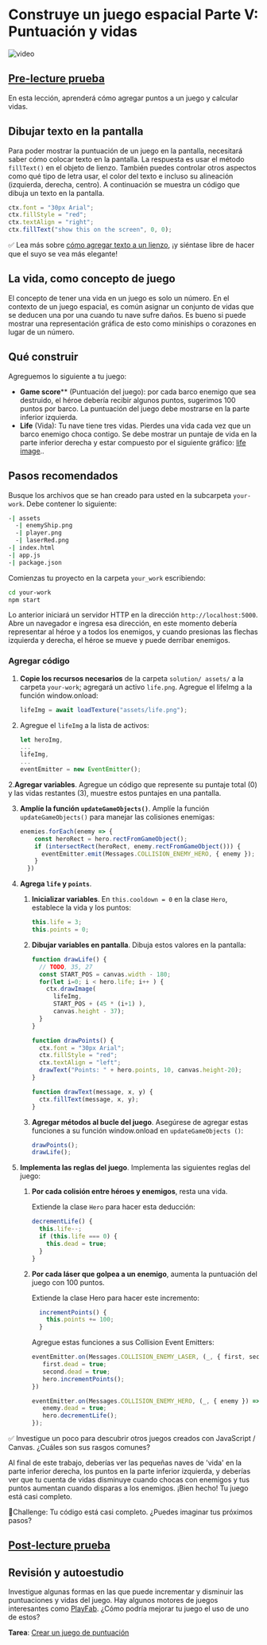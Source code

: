 # Construye un juego espacial Parte V: Puntuación y vidas

![video](video-url)

## [Pre-lecture prueba](https://happy-mud-02d95f10f.azurestaticapps.net/quiz/37)

En esta lección, aprenderá cómo agregar puntos a un juego y calcular vidas.

## Dibujar texto en la pantalla

Para poder mostrar la puntuación de un juego en la pantalla, necesitará saber cómo colocar texto en la pantalla. La respuesta es usar el método `fillText()` en el objeto de lienzo. También puedes controlar otros aspectos como qué tipo de letra usar, el color del texto e incluso su alineación (izquierda, derecha, centro). A continuación se muestra un código que dibuja un texto en la pantalla.

```javascript
ctx.font = "30px Arial";
ctx.fillStyle = "red";
ctx.textAlign = "right";
ctx.fillText("show this on the screen", 0, 0);
```

✅ Lea más sobre [cómo agregar texto a un lienzo](https://developer.mozilla.org/docs/Web/API/Canvas_API/Tutorial/Drawing_text), ¡y siéntase libre de hacer que el suyo se vea más elegante!

## La vida, como concepto de juego

El concepto de tener una vida en un juego es solo un número. En el contexto de un juego espacial, es común asignar un conjunto de vidas que se deducen una por una cuando tu nave sufre daños. Es bueno si puede mostrar una representación gráfica de esto como miniships o corazones en lugar de un número.

## Qué construir

Agreguemos lo siguiente a tu juego:

- **Game score**** (Puntuación del juego): por cada barco enemigo que sea destruido, el héroe debería recibir algunos puntos, sugerimos 100 puntos por barco. La puntuación del juego debe mostrarse en la parte inferior izquierda.
- **Life** (Vida): Tu nave tiene tres vidas. Pierdes una vida cada vez que un barco enemigo choca contigo. Se debe mostrar un puntaje de vida en la parte inferior derecha y estar compuesto por el siguiente gráfico: [life image](solution/assets/life.png)..

## Pasos recomendados

Busque los archivos que se han creado para usted en la subcarpeta `your-work`. Debe contener lo siguiente:

```bash
-| assets
  -| enemyShip.png
  -| player.png
  -| laserRed.png
-| index.html
-| app.js
-| package.json
```

Comienzas tu proyecto en la carpeta `your_work` escribiendo:

```bash
cd your-work
npm start
```

Lo anterior iniciará un servidor HTTP en la dirección `http://localhost:5000`. Abre un navegador e ingresa esa dirección, en este momento debería representar al héroe y a todos los enemigos, y cuando presionas las flechas izquierda y derecha, el héroe se mueve y puede derribar enemigos.

### Agregar código

1. **Copie los recursos necesarios** de la carpeta `solution/ assets/` a la carpeta `your-work`; agregará un activo `life.png`. Agregue el lifeImg a la función window.onload:


    ```javascript
    lifeImg = await loadTexture("assets/life.png");
    ```

1. Agregue el `lifeImg` a la lista de activos:

    ```javascript
    let heroImg,
    ...
    lifeImg,
    ...
    eventEmitter = new EventEmitter();
    ```
  
2.**Agregar variables**. Agregue un código que represente su puntaje total (0) y las vidas restantes (3), muestre estos puntajes en una pantalla.

3. **Amplíe la función `updateGameObjects()`**. Amplíe la función `updateGameObjects()` para manejar las colisiones enemigas:

    ```javascript
    enemies.forEach(enemy => {
        const heroRect = hero.rectFromGameObject();
        if (intersectRect(heroRect, enemy.rectFromGameObject())) {
          eventEmitter.emit(Messages.COLLISION_ENEMY_HERO, { enemy });
        }
      })
    ```

4. **Agrega `life` y `points`**.
    1. **Inicializar variables**. En `this.cooldown = 0` en la clase `Hero`, establece la vida y los puntos:

        ```javascript
        this.life = 3;
        this.points = 0;
        ```

   1. **Dibujar variables en pantalla**. Dibuja estos valores en la pantalla:

        ```javascript
        function drawLife() {
          // TODO, 35, 27
          const START_POS = canvas.width - 180;
          for(let i=0; i < hero.life; i++ ) {
            ctx.drawImage(
              lifeImg, 
              START_POS + (45 * (i+1) ), 
              canvas.height - 37);
          }
        }
        
        function drawPoints() {
          ctx.font = "30px Arial";
          ctx.fillStyle = "red";
          ctx.textAlign = "left";
          drawText("Points: " + hero.points, 10, canvas.height-20);
        }
        
        function drawText(message, x, y) {
          ctx.fillText(message, x, y);
        }

        ```

   1. **Agregar métodos al bucle del juego**. Asegúrese de agregar estas funciones a su función window.onload en `updateGameObjects ()`:

        ```javascript
        drawPoints();
        drawLife();
        ```

1. **Implementa las reglas del juego**. Implementa las siguientes reglas del juego:

    1. **Por cada colisión entre héroes y enemigos**, resta una vida.
   
       Extiende la clase `Hero` para hacer esta deducción:

        ```javascript
        decrementLife() {
          this.life--;
          if (this.life === 0) {
            this.dead = true;
          }
        }
        ```

   2. **Por cada láser que golpea a un enemigo**, aumenta la puntuación del juego con 100 puntos.

       Extiende la clase Hero para hacer este incremento:
    
        ```javascript
          incrementPoints() {
            this.points += 100;
          }
        ```

        Agregue estas funciones a sus Collision Event Emitters:

        ```javascript
        eventEmitter.on(Messages.COLLISION_ENEMY_LASER, (_, { first, second }) => {
           first.dead = true;
           second.dead = true;
           hero.incrementPoints();
        })

        eventEmitter.on(Messages.COLLISION_ENEMY_HERO, (_, { enemy }) => {
           enemy.dead = true;
           hero.decrementLife();
        });
        ```

✅ Investigue un poco para descubrir otros juegos creados con JavaScript / Canvas. ¿Cuáles son sus rasgos comunes?

Al final de este trabajo, deberías ver las pequeñas naves de 'vida' en la parte inferior derecha, los puntos en la parte inferior izquierda, y deberías ver que tu cuenta de vidas disminuye cuando chocas con enemigos y tus puntos aumentan cuando disparas a los enemigos. ¡Bien hecho! Tu juego está casi completo.

🚀Challenge: Tu código está casi completo. ¿Puedes imaginar tus próximos pasos?

## [Post-lecture prueba](https://happy-mud-02d95f10f.azurestaticapps.net/quiz/38)

## Revisión y autoestudio

Investigue algunas formas en las que puede incrementar y disminuir las puntuaciones y vidas del juego. Hay algunos motores de juegos interesantes como [PlayFab](https://playfab.com). ¿Cómo podría mejorar tu juego el uso de uno de estos?

**Tarea**: [Crear un juego de puntuación](assignment.es.md)
